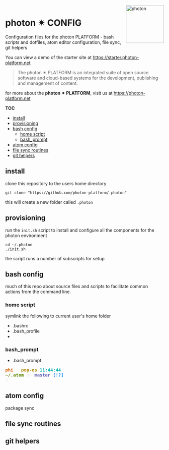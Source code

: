 <a href="https://photon-platform.net/">
    <img src="https://photon-platform.net/images/photon-logo-bg.png" alt="photon" title="photon" align="right" height="120" />
</a>

# photon ✴ CONFIG

Configuration files for the photon PLATFORM - bash scripts and dotfiles, atom editor configuration, file sync, git helpers

You can view a demo of the starter site at https://starter.photon-platform.net


> The photon ✴ PLATFORM is an integrated suite of open source software and cloud-based systems for the development, publishing and management of content.

for more about the **photon ✴ PLATFORM**, visit us at https://photon-platform.net

**TOC**
<!-- @import "[TOC]" {cmd="toc" depthFrom=2 depthTo=6 orderedList=false} -->
<!-- code_chunk_output -->

* [install](#install)
* [provisioning](#provisioning)
* [bash config](#bash-config)
	* [home script](#home-script)
	* [bash_prompt](#bash_prompt)
* [atom config](#atom-config)
* [file sync routines](#file-sync-routines)
* [git helpers](#git-helpers)

<!-- /code_chunk_output -->

## install
clone this repository to the users home directory
```
git clone "https://github.com/photon-platform/.photon"
```
this will create a new folder called `.photon`

## provisioning

run the `init.sh` script to install and configure all the components for the photon environment

```
cd ~/.photon
./init.sh
```

the script runs a number of subscripts for setup




## bash config
much of this repo about source files and scripts to facilitate common actions from the command line.

### home script
symlink the following to current user's home folder
- .bashrc
- .bash_profile
-

### bash_prompt

- .bash_prompt

<pre><font color="#D75F00"><b>phi</b></font><font color="#EEEEEC"><b> ✴ </b></font><font color="#AF8700"><b>pop-os </b></font><font color="#00AFAF"><b>11:44:44</b></font>
<font color="#5F8700"><b>~/.atom</b></font><font color="#EEEEEC"><b> on </b></font><font color="#5F5FAF"><b>master</b></font><font color="#0087FF"><b> [!?]</b></font>
<font color="#EEEEEC"><b>$ </b></font>
</pre>

## atom config

package sync



## file sync routines

## git helpers
